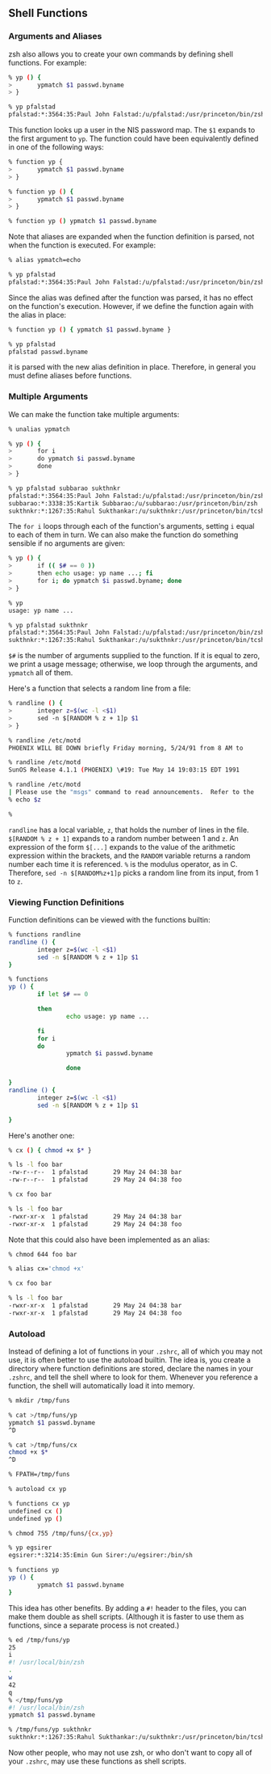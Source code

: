 ## Shell Functions

### Arguments and Aliases

zsh also allows you to create your own commands by defining shell functions. For
example:

```bash
% yp () {
>       ypmatch $1 passwd.byname
> }

% yp pfalstad
pfalstad:*:3564:35:Paul John Falstad:/u/pfalstad:/usr/princeton/bin/zsh
```

This function looks up a user in the NIS password map. The `$1` expands to the
first argument to `yp`. The function could have been equivalently defined in one
of the following ways:

```bash
% function yp {
>       ypmatch $1 passwd.byname
> }

% function yp () {
>       ypmatch $1 passwd.byname
> }

% function yp () ypmatch $1 passwd.byname
```

Note that aliases are expanded when the function definition is parsed, not when
the function is executed. For example:

```bash
% alias ypmatch=echo

% yp pfalstad
pfalstad:*:3564:35:Paul John Falstad:/u/pfalstad:/usr/princeton/bin/zsh
```

Since the alias was defined after the function was parsed, it has no effect on
the function's execution. However, if we define the function again with the
alias in place:

```bash
% function yp () { ypmatch $1 passwd.byname }

% yp pfalstad
pfalstad passwd.byname
```

it is parsed with the new alias definition in place. Therefore, in general you
must define aliases before functions.

### Multiple Arguments

We can make the function take multiple arguments:

```bash
% unalias ypmatch

% yp () {
>       for i
>       do ypmatch $i passwd.byname
>       done
> }

% yp pfalstad subbarao sukthnkr
pfalstad:*:3564:35:Paul John Falstad:/u/pfalstad:/usr/princeton/bin/zsh
subbarao:*:3338:35:Kartik Subbarao:/u/subbarao:/usr/princeton/bin/zsh
sukthnkr:*:1267:35:Rahul Sukthankar:/u/sukthnkr:/usr/princeton/bin/tcsh
```

The `for i` loops through each of the function's arguments, setting `i` equal to
each of them in turn. We can also make the function do something sensible if no
arguments are given:

```bash
% yp () {
>       if (( $# == 0 ))
>       then echo usage: yp name ...; fi
>       for i; do ypmatch $i passwd.byname; done
> }

% yp
usage: yp name ...

% yp pfalstad sukthnkr
pfalstad:*:3564:35:Paul John Falstad:/u/pfalstad:/usr/princeton/bin/zsh
sukthnkr:*:1267:35:Rahul Sukthankar:/u/sukthnkr:/usr/princeton/bin/tcsh
```

`$#` is the number of arguments supplied to the function. If it is equal to
zero, we print a usage message; otherwise, we loop through the arguments, and
`ypmatch` all of them.

Here's a function that selects a random line from a file:

```bash
% randline () {
>       integer z=$(wc -l <$1)
>       sed -n $[RANDOM % z + 1]p $1
> }

% randline /etc/motd
PHOENIX WILL BE DOWN briefly Friday morning, 5/24/91 from 8 AM to

% randline /etc/motd
SunOS Release 4.1.1 (PHOENIX) \#19: Tue May 14 19:03:15 EDT 1991

% randline /etc/motd
| Please use the "msgs" command to read announcements.  Refer to the   |
% echo $z

%
```

`randline` has a local variable, `z`, that holds the number of lines in the
file. `$[RANDOM % z + 1]` expands to a random number between 1 and `z`. An
expression of the form `$[...]` expands to the value of the arithmetic
expression within the brackets, and the `RANDOM` variable returns a random
number each time it is referenced. `%` is the modulus operator, as in C.
Therefore, `sed -n $[RANDOM%z+1]p` picks a random line from its input, from 1 to
`z`.

### Viewing Function Definitions

Function definitions can be viewed with the functions builtin:

```bash
% functions randline
randline () {
        integer z=$(wc -l <$1)
        sed -n $[RANDOM % z + 1]p $1
}

% functions
yp () {
        if let $# == 0

        then
                echo usage: yp name ...

        fi
        for i
        do
                ypmatch $i passwd.byname

                done

}
randline () {
        integer z=$(wc -l <$1)
        sed -n $[RANDOM % z + 1]p $1

}
```

Here's another one:

```bash
% cx () { chmod +x $* }

% ls -l foo bar
-rw-r--r--  1 pfalstad       29 May 24 04:38 bar
-rw-r--r--  1 pfalstad       29 May 24 04:38 foo

% cx foo bar

% ls -l foo bar
-rwxr-xr-x  1 pfalstad       29 May 24 04:38 bar
-rwxr-xr-x  1 pfalstad       29 May 24 04:38 foo
```

Note that this could also have been implemented as an alias:

```bash
% chmod 644 foo bar

% alias cx='chmod +x'

% cx foo bar

% ls -l foo bar
-rwxr-xr-x  1 pfalstad       29 May 24 04:38 bar
-rwxr-xr-x  1 pfalstad       29 May 24 04:38 foo
```

### Autoload

Instead of defining a lot of functions in your `.zshrc`, all of which you may
not use, it is often better to use the autoload builtin. The idea is, you create
a directory where function definitions are stored, declare the names in your
`.zshrc`, and tell the shell where to look for them. Whenever you reference a
function, the shell will automatically load it into memory.

```bash
% mkdir /tmp/funs

% cat >/tmp/funs/yp
ypmatch $1 passwd.byname
^D

% cat >/tmp/funs/cx
chmod +x $*
^D

% FPATH=/tmp/funs

% autoload cx yp

% functions cx yp
undefined cx ()
undefined yp ()

% chmod 755 /tmp/funs/{cx,yp}

% yp egsirer
egsirer:*:3214:35:Emin Gun Sirer:/u/egsirer:/bin/sh

% functions yp
yp () {
        ypmatch $1 passwd.byname
}
```

This idea has other benefits. By adding a `#!` header to the files, you can make
them double as shell scripts. (Although it is faster to use them as functions,
since a separate process is not created.)

```bash
% ed /tmp/funs/yp
25
i
#! /usr/local/bin/zsh
.
w
42
q
% </tmp/funs/yp
#! /usr/local/bin/zsh
ypmatch $1 passwd.byname

% /tmp/funs/yp sukthnkr
sukthnkr:*:1267:35:Rahul Sukthankar:/u/sukthnkr:/usr/princeton/bin/tcsh
```

Now other people, who may not use zsh, or who don't want to copy all of your
`.zshrc`, may use these functions as shell scripts.
